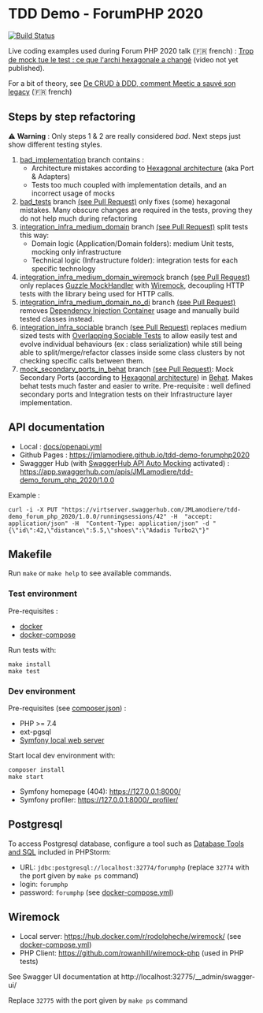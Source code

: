 # TDD Demo - ForumPHP 2020

[![Build Status](https://travis-ci.com/JMLamodiere/tdd-demo-forumphp2020.svg?branch=main)](https://travis-ci.com/JMLamodiere/tdd-demo-forumphp2020)

Live coding examples used during Forum PHP 2020 talk (:fr: french) : [Trop de mock tue le test : ce que l'archi hexagonale a changé](https://event.afup.org/forum-php-2020/programme-forum-php-2020/#3414)
(video not yet published).

For a bit of theory, see [De CRUD à DDD, comment Meetic a sauvé son legacy](https://afup.org/talks/3037-de-crud-a-ddd-comment-meetic-a-sauve-son-legacy) (:fr: french)

## Steps by step refactoring

:warning: **Warning** : Only steps 1 & 2 are really considered *bad*. Next steps just show different testing styles.

1. [bad_implementation](https://github.com/JMLamodiere/tdd-demo-forumphp2020/tree/bad_implementation) branch
contains :
    - Architecture mistakes according to [Hexagonal architecture](https://alistair.cockburn.us/hexagonal-architecture/) (aka Port & Adapters)
    - Tests too much coupled with implementation details, and an incorrect usage of mocks
1. [bad_tests](https://github.com/JMLamodiere/tdd-demo-forumphp2020/tree/bad_tests) branch
[(see Pull Request)](https://github.com/JMLamodiere/tdd-demo-forumphp2020/pull/12) only fixes (some) hexagonal mistakes.
Many obscure changes are required in the tests, proving they do not help much during refactoring
1. [integration_infra_medium_domain](https://github.com/JMLamodiere/tdd-demo-forumphp2020/tree/integration_infra_medium_domain) branch
[(see Pull Request)](https://github.com/JMLamodiere/tdd-demo-forumphp2020/pull/13) split tests this way:
    - Domain logic (Application/Domain folders): medium Unit tests, mocking only infrastructure
    - Technical logic (Infrastructure folder): integration tests for each specific technology
1. [integration_infra_medium_domain_wiremock](https://github.com/JMLamodiere/tdd-demo-forumphp2020/tree/integration_infra_medium_domain_wiremock) branch
[(see Pull Request)](https://github.com/JMLamodiere/tdd-demo-forumphp2020/pull/14)
only replaces [Guzzle MockHandler](https://docs.guzzlephp.org/en/stable/testing.html) with [Wiremock](#wiremock),
decoupling HTTP tests with the library being used for HTTP calls.
1. [integration_infra_medium_domain_no_di](https://github.com/JMLamodiere/tdd-demo-forumphp2020/tree/integration_infra_medium_domain_no_di) branch
   [(see Pull Request)](https://github.com/JMLamodiere/tdd-demo-forumphp2020/pull/15)
   removes [Dependency Injection Container](https://www.loosecouplings.com/2011/01/dependency-injection-using-di-container.html)
   usage and manually build tested classes instead.
1. [integration_infra_sociable](https://github.com/JMLamodiere/tdd-demo-forumphp2020/tree/integration_infra_sociable) branch
   [(see Pull Request)](https://github.com/JMLamodiere/tdd-demo-forumphp2020/pull/16)
   replaces medium sized tests with [Overlapping Sociable Tests](https://www.jamesshore.com/v2/blog/2018/testing-without-mocks#sociable-tests)
   to allow easily test and evolve individual behaviours (ex : class serialization) while still being able to
   split/merge/refactor classes inside some class clusters by not checking specific calls between them.
1. [mock_secondary_ports_in_behat](https://github.com/JMLamodiere/tdd-demo-forumphp2020/tree/mock_secondary_ports_in_behat) branch
   [(see Pull Request)](https://github.com/JMLamodiere/tdd-demo-forumphp2020/pull/18): Mock Secondary Ports
   (according to [Hexagonal architecture](https://alistair.cockburn.us/hexagonal-architecture/)) in
   [Behat](https://behat.org). Makes behat tests much faster and
   easier to write. Pre-requisite : well defined secondary ports and Integration tests on their
   Infrastructure layer implementation.

## API documentation

- Local : [docs/openapi.yml](docs/openapi.yml)
- Github Pages : https://jmlamodiere.github.io/tdd-demo-forumphp2020
- Swaggger Hub (with [SwaggerHub API Auto Mocking](https://app.swaggerhub.com/help/integrations/api-auto-mocking)
activated) : https://app.swaggerhub.com/apis/JMLamodiere/tdd-demo_forum_php_2020/1.0.0

Example :

    curl -i -X PUT "https://virtserver.swaggerhub.com/JMLamodiere/tdd-demo_forum_php_2020/1.0.0/runningsessions/42" -H  "accept: application/json" -H  "Content-Type: application/json" -d "{\"id\":42,\"distance\":5.5,\"shoes\":\"Adadis Turbo2\"}"

## Makefile

Run `make` or `make help` to see available commands.

### Test environment

Pre-requisites :

- [docker](https://www.docker.com/)
- [docker-compose](https://docs.docker.com/compose/)

Run tests with:

    make install
    make test

### Dev environment

Pre-requisites (see [composer.json](composer.json)) :

- PHP >= 7.4
- ext-pgsql
- [Symfony local web server](https://symfony.com/doc/current/setup/symfony_server.html)

Start local dev environment with:

```
composer install
make start
```

- Symfony homepage (404): https://127.0.0.1:8000/
- Symfony profiler: https://127.0.0.1:8000/_profiler/

## Postgresql

To access Postgresql database, configure a tool such as
[Database Tools and SQL](https://www.jetbrains.com/help/phpstorm/connecting-to-a-database.html#connect-to-postgresql-database)
included in PHPStorm:

- URL: `jdbc:postgresql://localhost:32774/forumphp` (replace `32774` with the port given by `make ps` command)
- login: `forumphp`
- password: `forumphp` (see [docker-compose.yml](docker-compose.yml))

## Wiremock

- Local server: https://hub.docker.com/r/rodolpheche/wiremock/ (see [docker-compose.yml](docker-compose.yml))
- PHP Client: https://github.com/rowanhill/wiremock-php (used in PHP tests)

See Swagger UI documentation at http://localhost:32775/__admin/swagger-ui/

Replace `32775` with the port given by `make ps` command
